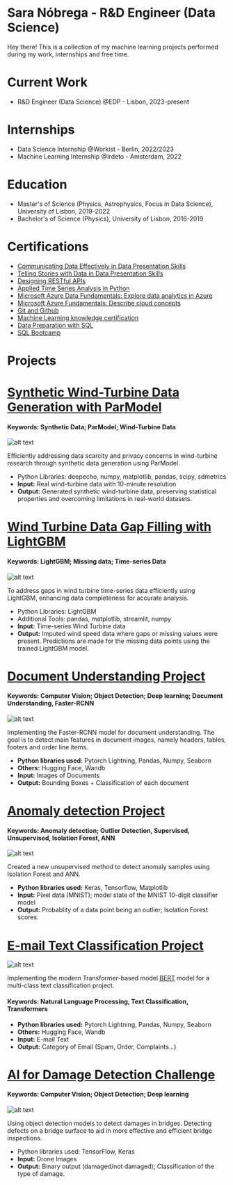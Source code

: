 
# Sara Nóbrega - R&D Engineer (Data Science)

Hey there! This is a collection of my machine learning projects performed during my work, internships and free time. 

# Current Work
* R&D Engineer (Data Science) @EDP - Lisbon, 2023-present
  
# Internships
* Data Science Internship @Workist - Berlin, 2022/2023
* Machine Learning Internship @Irdeto - Amsterdam, 2022

# Education
* Master's of Science (Physics, Astrophysics, Focus in Data Science), University of Lisbon, 2019-2022
* Bachelor's of Science (Physics), University of Lisbon, 2016-2019

# Certifications 
* [Communicating Data Effectively in Data Presentation Skills](https://drive.google.com/file/d/1TN7eZ8C5NZ7Qmd513Xz8R--TZ4Lnda2U/view?usp=sharing)
* [Telling Stories with Data in Data Presentation Skills](https://drive.google.com/file/d/11fcA_J550nzW3OpEReLPKkkjeQ5ZgLaS/view?usp=sharing)
* [Designing RESTful APIs](https://drive.google.com/file/d/1ZMH6DSdEci8w1wHu3uOecoGRYZle-e_a/view)
* [Applied Time Series Analysis in Python](https://drive.google.com/file/d/1wno6AjNSYqb-WdbaV4-N0MvN83jjApZk/view)
* [Microsoft Azure Data Fundamentals: Explore data analytics in Azure](https://learn.microsoft.com/en-gb/training/achievements/learn.wwl.azure-data-fundamentals-explore-data-warehouse-analytics.trophy?username=SaraNbrega-6028)
* [Microsoft Azure Fundamentals: Describe cloud concepts](https://learn.microsoft.com/en-us/training/achievements/learn.wwl.microsoft-azure-fundamentals-describe-cloud-concepts.trophy?username=SaraNbrega-6028)
* [Git and Github](https://drive.google.com/file/d/1AoUonO8l2-MICmV7P12LQgjdT_hT-hw-/view)
* [Machine Learning knowledge certification](https://triplebyte.com/tb/sara-nobrega-qieh36i/certificate)
* [Data Preparation with SQL](https://drive.google.com/file/d/142wQK70ZeOEmWVzERoE6AZ0eOEF-MBm_/view)
* [SQL Bootcamp](https://drive.google.com/file/d/1xhIfte81F_vMhDJDX3o79yJj_9KN5QBG/view)

# Projects

# [Synthetic Wind-Turbine Data Generation with ParModel](https://github.com/saranobrega/PAR_model_synthetic_data)
#### Keywords: Synthetic Data; ParModel; Wind-Turbine Data
![alt text](wind-farm.jpg)

Efficiently addressing data scarcity and privacy concerns in wind-turbine research through synthetic data generation using ParModel.
* Python Libraries: deepecho, numpy, matplotlib, pandas, scipy, sdmetrics
* **Input:** Real wind-turbine data with 10-minute resolution
* **Output:** Generated synthetic wind-turbine data, preserving statistical properties and overcoming limitations in real-world datasets.


# [Wind Turbine Data Gap Filling with LightGBM](https://saranobrega.github.io/2023/12/29/fill-gaps.html)
#### Keywords: LightGBM; Missing data; Time-series Data
![alt text](puzzle.png)

To address gaps in wind turbine time-series data efficiently using LightGBM, enhancing data completeness for accurate analysis.
* Python Libraries: LightGBM
* Additional Tools: pandas, matplotlib, streamlit, numpy
* **Input:** Time-series Wind Turbine data 
* **Output:**  Imputed wind speed data where gaps or missing values were present. Predictions are made for the missing data points using the trained LightGBM model.

# [Document Understanding Project](https://github.com/saranobrega/Document-Understanding-Project/blob/main/README.md)
#### Keywords: Computer Vision; Object Detection; Deep learning; Document Understanding, Faster-RCNN
![alt text](doc.jpg)

Implementing the Faster-RCNN model for document understanding. The goal is to detect main features in document images, namely headers, tables, footers and order line items.

* **Python libraries used:** Pytorch Lightning, Pandas, Numpy, Seaborn
* **Others:** Hugging Face, Wandb
* **Input:** Images of Documents
* **Output:** Bounding Boxes + Classification of each document

# [Anomaly detection Project](https://github.com/saranobrega/Anomaly-detection-Project)
#### Keywords: Anomaly detection; Outlier Detection, Supervised, Unsupervised, Isolation Forest, ANN
![alt text](apple.png)

Created a new unsupervised method to detect anomaly samples using Isolation Forest and ANN.

* **Python libraries used:** Keras, Tensorflow, Matplotlib
* **Input:** Pixel data (MNIST); model state of the MNIST 10-digit classifier model
* **Output:** Probablity of a data point being an outlier; Isolation Forest scores. 

# [E-mail Text Classification Project](https://github.com/saranobrega/E-mail-Text-Classification-Project)
![alt text](email.jpg)


Implementing the modern Transformer-based model [BERT](https://huggingface.co/docs/transformers/model_doc/bert) model for a multi-class text classification project.
#### Keywords: Natural Language Processing, Text Classification, Transformers
* **Python libraries used:** Pytorch Lightning, Pandas, Numpy, Seaborn
* **Others:** Hugging Face, Wandb
* **Input:** E-mail Text
* **Output:** Category of Email (Spam, Order, Complaints...)

# [AI for Damage Detection Challenge](https://github.com/saranobrega/AI-for-Damage-Inspection-Project)
#### Keywords: Computer Vision; Object Detection; Deep learning
![alt text](damage.jpg)
 
Using object detection models to detect damages in bridges. Detecting defects on a bridge surface to aid in more effective and efficient bridge inspections.
* Python libraries used: TensorFlow, Keras
* **Input:** Drone Images
* **Output:** Binary output (damaged/not damaged); Classification of the type of damage.
